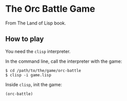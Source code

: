 The Orc Battle Game
===================

From The Land of Lisp book.

How to play
-----------

You need the `clisp` interpreter.

In the command line, call the interpreter with the game:

```console
$ cd /path/to/the/game/orc-battle
$ clisp -i game.lisp
```

Inside `clisp`, init the game:

```lisp
(orc-battle)
```
